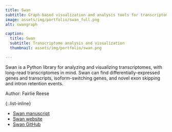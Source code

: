 ```yaml
---
title: Swan
subtitle: Graph-based visualization and analysis tools for transcriptomes
image: assets/img/portfolio/swan_full.png
alt: swangraph

caption:
  title: Swan
  subtitle: Transcriptome analysis and visualization
  thumbnail: assets/img/portfolio/swan.png

---
```

Swan is a Python library for analyzing and visualizing transcriptomes, with long-read transcriptomes in mind. Swan can find differentially-expressed genes and transcripts, isoform-switching genes, and novel exon skipping and intron retention events. 

Author: Fairlie Reese

{:.list-inline}
- [Swan manuscript](https://www.biorxiv.org/content/10.1101/2020.06.09.143024v1)
- [Swan website](https://freese.gitbook.io/swan/)
- [Swan GitHub](https://github.com/mortazavilab/swan_vis)

